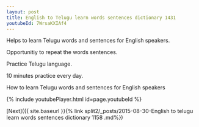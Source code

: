 ```yaml
---
layout: post
title: English to Telugu learn words sentences dictionary 1431 
youtubeId: 7WrsaKXIAf4
---
```

 
 
Helps to learn Telugu words and sentences for English speakers.

Opportunitiy to repeat the words sentences. 

Practice Telugu language. 
 
10 minutes practice every day. 
 
How to learn Telugu words and sentences for English speakers 
 
{% include youtubePlayer.html id=page.youtubeId %}
 
 
[Next]({{ site.baseurl }}{% link  split2/_posts/2015-08-30-English to telugu learn words sentences dictionary 1158 .md%})
 
